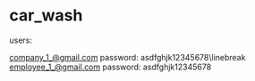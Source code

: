 # car_wash

users:

company_1_@gmail.com  password: asdfghjk12345678\linebreak
employee_1_@gmail.com  password: asdfghjk12345678
